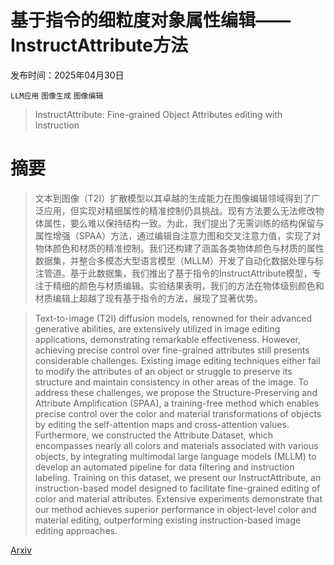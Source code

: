 # 基于指令的细粒度对象属性编辑——InstructAttribute方法

发布时间：2025年04月30日

`LLM应用` `图像生成` `图像编辑`

> InstructAttribute: Fine-grained Object Attributes editing with Instruction

# 摘要

> 文本到图像（T2I）扩散模型以其卓越的生成能力在图像编辑领域得到了广泛应用，但实现对精细属性的精准控制仍具挑战。现有方法要么无法修改物体属性，要么难以保持结构一致。为此，我们提出了无需训练的结构保留与属性增强（SPAA）方法，通过编辑自注意力图和交叉注意力值，实现了对物体颜色和材质的精准控制。我们还构建了涵盖各类物体颜色与材质的属性数据集，并整合多模态大型语言模型（MLLM）开发了自动化数据处理与标注管道。基于此数据集，我们推出了基于指令的InstructAttribute模型，专注于精细的颜色与材质编辑。实验结果表明，我们的方法在物体级别颜色和材质编辑上超越了现有基于指令的方法，展现了显著优势。

> Text-to-image (T2I) diffusion models, renowned for their advanced generative abilities, are extensively utilized in image editing applications, demonstrating remarkable effectiveness. However, achieving precise control over fine-grained attributes still presents considerable challenges. Existing image editing techniques either fail to modify the attributes of an object or struggle to preserve its structure and maintain consistency in other areas of the image. To address these challenges, we propose the Structure-Preserving and Attribute Amplification (SPAA), a training-free method which enables precise control over the color and material transformations of objects by editing the self-attention maps and cross-attention values. Furthermore, we constructed the Attribute Dataset, which encompasses nearly all colors and materials associated with various objects, by integrating multimodal large language models (MLLM) to develop an automated pipeline for data filtering and instruction labeling. Training on this dataset, we present our InstructAttribute, an instruction-based model designed to facilitate fine-grained editing of color and material attributes. Extensive experiments demonstrate that our method achieves superior performance in object-level color and material editing, outperforming existing instruction-based image editing approaches.

[Arxiv](https://arxiv.org/abs/2505.00751)